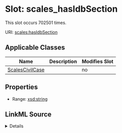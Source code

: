 

# Slot: scales_hasIdbSection




This slot occurs 702501 times.


URI: [scales:hasIdbSection](http://schemas.scales-okn.org/rdf/scales#hasIdbSection)



<!-- no inheritance hierarchy -->





## Applicable Classes

| Name | Description | Modifies Slot |
| --- | --- | --- |
| [ScalesCivilCase](../classes/ScalesCivilCase.md) |  |  no  |







## Properties

* Range: [xsd:string](http://www.w3.org/2001/XMLSchema#string)







## LinkML Source

<details>

```yaml
name: scales_hasIdbSection
from_schema: okns:scales-kg
rank: 1000
slot_uri: scales:hasIdbSection
alias: scales_hasIdbSection
domain_of:
- scales_CivilCase
range: string

```
</details>